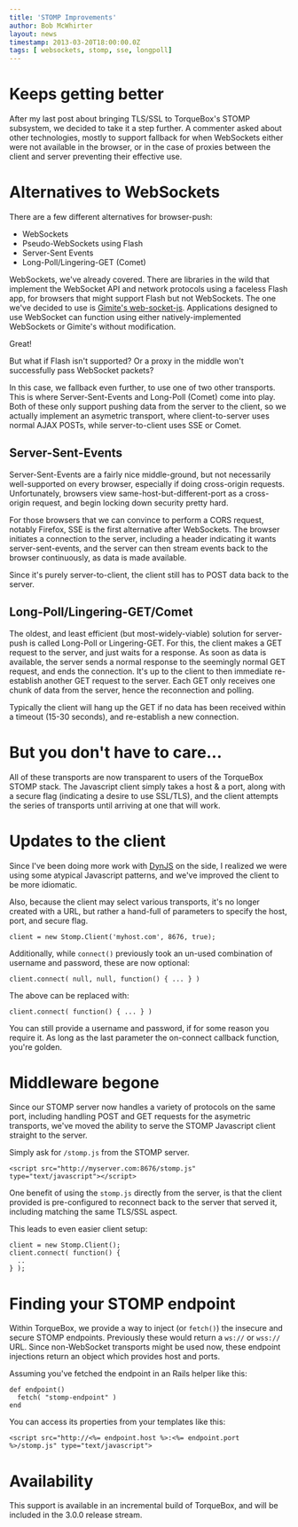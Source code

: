 ```yaml
---
title: 'STOMP Improvements'
author: Bob McWhirter
layout: news
timestamp: 2013-03-20T18:00:00.0Z
tags: [ websockets, stomp, sse, longpoll]
---
```


# Keeps getting better

After my last post about bringing TLS/SSL to TorqueBox's STOMP
subsystem, we decided to take it a step further.  A commenter 
asked about other technologies, mostly to support fallback for
when WebSockets either were not available in the browser, or
in the case of proxies between the client and server preventing
their effective use.

# Alternatives to WebSockets

There are a few different alternatives for browser-push:

* WebSockets
* Pseudo-WebSockets using Flash
* Server-Sent Events
* Long-Poll/Lingering-GET (Comet)

WebSockets, we've already covered.  There are libraries in 
the wild that implement the WebSocket API and network protocols
using a faceless Flash app, for browsers that might support Flash
but not WebSockets.  The one we've decided to use is 
[Gimite's web-socket-js](https://github.com/gimite/web-socket-js).
Applications designed to use WebSocket can function using either
natively-implemented WebSockets or Gimite's without modification.

Great!

But what if Flash isn't supported?  Or a proxy in the middle won't
successfully pass WebSocket packets?  

In this case, we fallback even further, to use one of two other
transports.  This is where Server-Sent-Events and Long-Poll (Comet) come
into play.  Both of these only support pushing data from the
server to the client, so we actually implement an asymetric transport,
where client-to-server uses normal AJAX POSTs, while server-to-client
uses SSE or Comet.

## Server-Sent-Events

Server-Sent-Events are a fairly nice middle-ground, but not necessarily
well-supported on every browser, especially if doing cross-origin 
requests.  Unfortunately, browsers view same-host-but-different-port
as a cross-origin request, and begin locking down security pretty hard.

For those browsers that we can convince to perform a CORS request,
notably Firefox, SSE is the first alternative after WebSockets.  The browser
initiates a connection to the server, including a header indicating it
wants server-sent-events, and the server can then stream events back to
the browser continuously, as data is made available.

Since it's purely server-to-client, the client still has to POST data
back to the server.

## Long-Poll/Lingering-GET/Comet

The oldest, and least efficient (but most-widely-viable) solution for server-push
is called Long-Poll or Lingering-GET.  For this, the client makes a GET request
to the server, and just waits for a response.  As soon as data is available,
the server sends a normal response to the seemingly normal GET request, and
ends the connection.  It's up to the client to then immediate re-establish another
GET request to the server. Each GET only receives one chunk of data from the server,
hence the reconnection and polling.

Typically the client will hang up the GET if no data has been received within a timeout
(15-30 seconds), and re-establish a new connection.

# But you don't have to care...

All of these transports are now transparent to users of the TorqueBox STOMP
stack. The Javascript client simply takes a host & a port, along with a secure
flag (indicating a desire to use SSL/TLS), and the client attempts the series
of transports until arriving at one that will work.  

# Updates to the client

Since I've been doing more work with [DynJS](http://dynjs.org/) on the side, 
I realized we were using some atypical Javascript patterns, and we've improved
the client to be more idiomatic.

Also, because the client may select various transports, it's no longer created
with a URL, but rather a hand-full of parameters to specify the host, port, and
secure flag.

<pre><code>client = new Stomp.Client('myhost.com', 8676, true);</code></pre>

Additionally, while `connect()` previously took an un-used combination of username
and password, these are now optional:

<pre><code>client.connect( null, null, function() { ... } )</code></pre>

The above can be replaced with:

<pre><code>client.connect( function() { ... } )</code></pre>

You can still provide a username and password, if for some reason you require it.
As long as the last parameter the on-connect callback function, you're golden.

# Middleware begone

Since our STOMP server now handles a variety of protocols on the same port, 
including handling POST and GET requests for the asymetric transports, we've
moved the ability to serve the STOMP Javascript client straight to the server.

Simply ask for `/stomp.js` from the STOMP server.

<pre><code>&lt;script src="http://myserver.com:8676/stomp.js" type="text/javascript"&gt;&lt;/script&gt;</code></pre>

One benefit of using the `stomp.js` directly from the server, is that the 
client provided is pre-configured to reconnect back to the server that served
it, including matching the same TLS/SSL aspect.  

This leads to even easier client setup:

<pre><code>client = new Stomp.Client();
client.connect( function() {
  ..
} );</code></pre>

# Finding your STOMP endpoint

Within TorqueBox, we provide a way to inject (or `fetch()`) the insecure and
secure STOMP endpoints.  Previously these would return a `ws://` or `wss://` URL.
Since non-WebSocket transports might be used now, these endpoint injections return
an object which provides host and ports.

Assuming you've fetched the endpoint in an Rails helper like this:

<pre><code>def endpoint() 
  fetch( "stomp-endpoint" )
end</code></pre>

You can access its properties from your templates like this:

<pre><code>&lt;script src="http://&lt;%= endpoint.host %&gt;:&lt;%= endpoint.port %&gt;/stomp.js" type="text/javascript"&gt;</script></code></pre>

# Availability

This support is available in an incremental build of TorqueBox, and will
be included in the 3.0.0 release stream.

